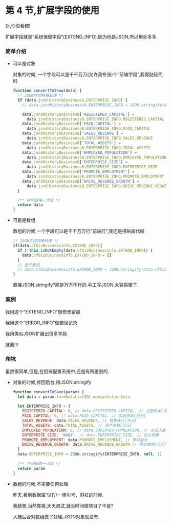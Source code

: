 # 第 4 节,扩展字段的使用

对,你没看错!

扩展字段就是“系统保留字段”(EXTEND_INFO).因为他是JSON,所以用处多多.

### 简单介绍

- 可以是对象

  对象的时候, 一个字段可以是千千万万(允许我夸张)个“前端字段”,我得贴段代码

  ```js
  function convertToShow(data) {
    /* JSON字段特殊处理 */
    if (data.jsndHistoryBusinessB.ENTERPRISE_INFO) {
      // data.jsndHistoryBusinessB.ENTERPRISE_INFO = JSON.stringify(data.jsndHistoryBusinessB.ENTERPRISE_INFO);
  
      data.jsndHistoryBusinessB['REGISTERED_CAPITAL'] =
        data.jsndHistoryBusinessB.ENTERPRISE_INFO.REGISTERED_CAPITAL
      data.jsndHistoryBusinessB['PAID_CAPITAL'] =
        data.jsndHistoryBusinessB.ENTERPRISE_INFO.PAID_CAPITAL
      data.jsndHistoryBusinessB['SALES_REVENUE'] =
        data.jsndHistoryBusinessB.ENTERPRISE_INFO.SALES_REVENUE
      data.jsndHistoryBusinessB['TOTAL_ASSETS'] =
        data.jsndHistoryBusinessB.ENTERPRISE_INFO.TOTAL_ASSETS
      data.jsndHistoryBusinessB['EMPLOYED_POPULATION'] =
        data.jsndHistoryBusinessB.ENTERPRISE_INFO.EMPLOYED_POPULATION
      data.jsndHistoryBusinessB['ENTERPRISE_SIZE'] =
        data.jsndHistoryBusinessB.ENTERPRISE_INFO.ENTERPRISE_SIZE
      data.jsndHistoryBusinessB['PROMOTE_EMPLOYMENT'] =
        data.jsndHistoryBusinessB.ENTERPRISE_INFO.PROMOTE_EMPLOYMENT
      data.jsndHistoryBusinessB['DRIVE_REVENUE_GROWTH'] =
        data.jsndHistoryBusinessB.ENTERPRISE_INFO.DRIVE_REVENUE_GROWTH
    }
  
    /** 中间省略一大段 */
    return data
  }
  ```

  

- 可是是数组

  数组的时候,一个字段可以是千千万万行“前端行”,我还是得贴段代码

  ```js
  /* JSON字段特殊处理 */
  if(data.cfbizBusinessinfo.EXTEND_INFO){
    if (!this.isNotEmpty(data.cfbizBusinessinfo.EXTEND_INFO)) {
      data.cfbizBusinessinfo.EXTEND_INFO = []
    }
    // 是个数组
    // data.cfbizBusinessinfo.EXTEND_INFO = JSON.stringify(data.cfbizBusinessinfo.EXTEND_INFO);
  }
  ```

  直接JSON.stringify?那是万万不行的.手工写JSON,太容易错了.

### 案例

我用这个"EXTEND_INFO"做修改留痕

我用这个“ERROR_INFO”做错误记录

我用类似JSON扩展出很多字段

就酱!!!

### 爬坑

虽然很简单,但是,在担保配置系统中,还是有所差别的.

- 对象的时候,传回后台,得JSON.stringify

  ```js
  function convertToSave(param) {
    let data = param.formDataList[0].manipulationData
    
    let ENTERPRISE_INFO = {
      REGISTERED_CAPITAL: 0, // data.REGISTERED_CAPITAL, // 注册资本[万元]
      PAID_CAPITAL: 0, // data.PAID_CAPITAL, // 实收资本[万元]
      SALES_REVENUE: data.SALES_REVENUE, // 销售收入[万元]
      TOTAL_ASSETS: data.TOTAL_ASSETS, // 资产总额[万元]
      EMPLOYED_POPULATION: 0, // data.EMPLOYED_POPULATION, // 从业人数
      ENTERPRISE_SIZE: 'WXQY', // data.ENTERPRISE_SIZE, // 企业规模
      PROMOTE_EMPLOYMENT: data.PROMOTE_EMPLOYMENT, // 带动就业
      DRIVE_REVENUE_GROWTH: data.DRIVE_REVENUE_GROWTH // 带动增收[万元]
    }
    data.ENTERPRISE_INFO = JSON.stringify(ENTERPRISE_INFO, null, 1)
    
    /** 中间省略一大段 */
    return param
  }
  ```

- 数组的时候,不需要任何处理.

  昨天,看到数据库'\\\\[]\\'\一串引号、斜杠的时候.

  我猜想,当然靠猜,天天调试,就没时间做项目了不是?

  大概后台对数组做了处理,JSON对象就没有.

